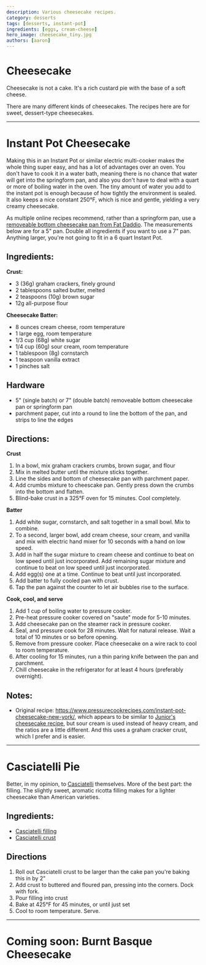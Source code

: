 ```yaml
---
description: Various cheesecake recipes.
category: desserts
tags: [desserts, instant-pot]
ingredients: [eggs, cream-cheese]
hero_image: cheesecake_tiny.jpg
authors: [aaron]
---
```


# Cheesecake

Cheesecake is not a cake. It's a rich custard pie with the base of a soft cheese. 

There are many different kinds of cheesecakes. The recipes here are for sweet, dessert-type cheesecakes.

* * *

# Instant Pot Cheesecake

Making this in an Instant Pot or similar electric multi-cooker makes the whole thing super easy, and has a lot of advantages over an oven. You don't have to cook it in a water bath, meaning there is no chance that water will get into the springform pan, and also you don't have to deal with a quart or more of boiling water in the oven. The tiny amount of water you add to the instant pot is enough because of how tightly the environment is sealed. It also keeps a nice constant 250°F, which is nice and gentle, yielding a very creamy cheesecake.

As multiple online recipes recommend, rather than a springform pan, use a [removeable bottom cheesecake pan from Fat Daddio](https://shop.fatdaddios.com/products/cheesecake-pans). The measurements below are for a 5" pan. Double all ingredients if you want to use a 7" pan. Anything larger, you're not going to fit in a 6 quart Instant Pot.

## Ingredients:

**Crust:**

* 3 (36g) graham crackers, finely ground
* 2 tablespoons salted butter, melted
* 2 teaspoons (10g) brown sugar
* 12g all-purpose flour 

**Cheesecake Batter:**

* 8 ounces cream cheese, room temperature
* 1 large egg, room temperature
* 1/3 cup (68g) white sugar
* 1/4 cup (60g) sour cream, room temperature
* 1 tablespoon (8g) cornstarch
* 1 teaspoon vanilla extract
* 1 pinches salt

## Hardware

* 5" (single batch) or 7" (double batch) removeable bottom cheesecake pan or springform pan
* parchment paper, cut into a round to line the bottom of the pan, and strips to line the edges

## Directions:

**Crust**

1. In a bowl, mix graham crackers crumbs, brown sugar, and flour
2. Mix in melted butter until the mixture sticks together.
3. Line the sides and bottom of cheesecake pan with parchment paper.
4. Add crumbs mixture to cheescake pan. Gently press down the crumbs into the bottom and flatten.
5. Blind-bake crust in a 325°F oven for 15 minutes. Cool completely.

**Batter**

1. Add white sugar, cornstarch, and salt together in a small bowl. Mix to combine.
2. To a second, larger bowl, add cream cheese, sour cream, and vanilla and mix with electric hand mixer for 10 seconds with a hand on low speed.
3. Add in half the sugar mixture to cream cheese and continue to beat on low speed until just incorporated. Add remaining sugar mixture and continue to beat on low speed until just incorporated.
4. Add egg(s) one at a time. Continue to beat until just incorporated.
5. Add batter to fully cooled pan with crust.
6. Tap the pan against the counter to let air bubbles rise to the surface.

**Cook, cool, and serve**

1. Add 1 cup of boiling water to pressure cooker. 
2. Pre-heat pressure cooker covered on "saute" mode for 5-10 minutes.
3. Add cheesecake pan on the steamer rack in pressure cooker.
4. Seal, and pressure cook for 28 minutes. Wait for natural release. Wait a total of 10 minutes or so before opening.
5. Remove from pressure cooker. Place cheesecake on a wire rack to cool to room temperature.
6. After cooling for 15 minutes, run a thin paring knife between the pan and parchment. 
7. Chill cheesecake in the refrigerator for at least 4 hours (preferably overnight).

## Notes:

* Original recipe: <https://www.pressurecookrecipes.com/instant-pot-cheesecake-new-york/>, which appears to be similar to [Junior's cheesecake recipe](https://www.food.com/recipe/juniors-famous-cheesecake-17927), but sour cream is used instead of heavy cream, and the ratios are a little different. And this uses a graham cracker crust, which I prefer and is easier.

* * *

# Casciatelli Pie

Better, in my opinion, to [Casciatelli](./Casciatelli.html) themselves. More of the best part: the filling. The slightly sweet, aromatic ricotta filling makes for a lighter cheesecake than American varieties.

## Ingredients:

- [Casciatelli filling](./Casciatelli.html)
- [Casciatelli crust](./Casciatelli.html)

## Directions

1. Roll out Casciatelli crust to be larger than the cake pan you're baking this in by 2"
2. Add crust to  buttered and floured pan, pressing into the corners. Dock with fork.
3. Pour filling into crust
4. Bake at 425°F for 45 minutes, or until just set
5. Cool to room temperature. Serve.

* * *

# Coming soon: Burnt Basque Cheesecake
